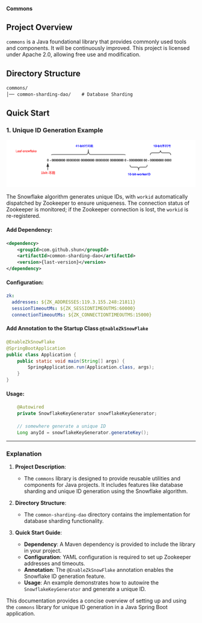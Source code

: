 #### Commons

## Project Overview
`commons` is a Java foundational library that provides commonly used tools and components. It will be continuously improved. This project is licensed under Apache 2.0, allowing free use and modification.

## Directory Structure
```dtd
commons/
│── common-sharding-dao/    # Database Sharding
```


## Quick Start
### 1. Unique ID Generation Example
![img.png](img.png)

The Snowflake algorithm generates unique IDs, with `workid` automatically dispatched by Zookeeper to ensure uniqueness. The connection status of Zookeeper is monitored; if the Zookeeper connection is lost, the `workid` is re-registered.
#### Add Dependency:
```xml
<dependency>
    <groupId>com.github.shun</groupId>
    <artifactId>common-sharding-dao</artifactId>
    <version>{last-version}</version>
</dependency>
```

#### Configuration:
```yaml
zk:
  addresses: ${ZK_ADDRESSES:119.3.155.248:21811}
  sessionTimeoutMs: ${ZK_SESSIONTIMEOUTMS:60000}
  connectionTimeoutMs: ${ZK_CONNECTIONTIMEOUTMS:15000}
```

#### Add Annotation to the Startup Class `@EnableZkSnowFlake`
```java
@EnableZkSnowFlake
@SpringBootApplication
public class Application {
    public static void main(String[] args) {
        SpringApplication.run(Application.class, args);
    }
}
```

#### Usage:
```java
    @Autowired
    private SnowflakeKeyGenerator snowflakeKeyGenerator;

    // somewhere generate a unique ID
    Long anyId = snowflakeKeyGenerator.generateKey();
```


---

### Explanation

1. **Project Description**:
    - The `commons` library is designed to provide reusable utilities and components for Java projects. It includes features like database sharding and unique ID generation using the Snowflake algorithm.

2. **Directory Structure**:
    - The `common-sharding-dao` directory contains the implementation for database sharding functionality.

3. **Quick Start Guide**:
    - **Dependency**: A Maven dependency is provided to include the library in your project.
    - **Configuration**: YAML configuration is required to set up Zookeeper addresses and timeouts.
    - **Annotation**: The `@EnableZkSnowFlake` annotation enables the Snowflake ID generation feature.
    - **Usage**: An example demonstrates how to autowire the `SnowflakeKeyGenerator` and generate a unique ID.

This documentation provides a concise overview of setting up and using the `commons` library for unique ID generation in a Java Spring Boot application.